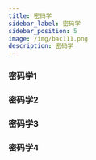 ```yaml
---
title: 密码学
sidebar_label: 密码学
sidebar_position: 5
image: /img/bac111.png
description: 密码学
---
```


### 密码学1

### 密码学2

### 密码学3

### 密码学4
